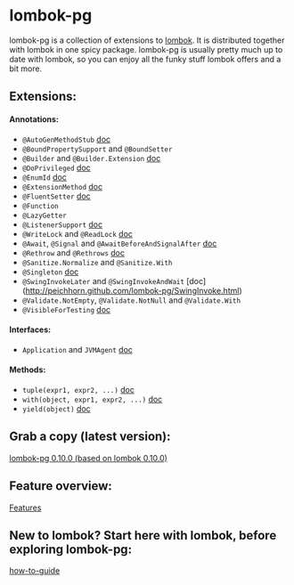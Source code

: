 # lombok-pg

lombok-pg is a collection of extensions to [lombok](https://github.com/rzwitserloot/lombok). It is distributed together with lombok in one spicy package. lombok-pg is usually pretty much up to date with lombok, so you can enjoy all the funky stuff lombok offers and a bit more.

## Extensions:

#### Annotations:

- `@AutoGenMethodStub` [doc](http://peichhorn.github.com/lombok-pg/AutoGenMethodStub.html)
- `@BoundPropertySupport` and `@BoundSetter` 
- `@Builder` and `@Builder.Extension` [doc](http://peichhorn.github.com/lombok-pg/Builder.html)
- `@DoPrivileged` [doc](http://peichhorn.github.com/lombok-pg/DoPrivileged.html)
- `@EnumId` [doc](http://peichhorn.github.com/lombok-pg/EnumId.html)
- `@ExtensionMethod` [doc](http://peichhorn.github.com/lombok-pg/ExtensionMethod.html)
- `@FluentSetter` [doc](http://peichhorn.github.com/lombok-pg/FluentSetter.html)
- `@Function`
- `@LazyGetter` 
- `@ListenerSupport` [doc](http://peichhorn.github.com/lombok-pg/ListenerSupport.html)
- `@WriteLock` and `@ReadLock` [doc](http://peichhorn.github.com/lombok-pg/Lock.html)
- `@Await`, `@Signal` and `@AwaitBeforeAndSignalAfter` [doc](http://peichhorn.github.com/lombok-pg/Condition.html)
- `@Rethrow` and `@Rethrows` [doc](http://peichhorn.github.com/lombok-pg/Rethrow.html)
- `@Sanitize.Normalize` and `@Sanitize.With`
- `@Singleton` [doc](http://peichhorn.github.com/lombok-pg/Singleton.html)
- `@SwingInvokeLater` and `@SwingInvokeAndWait` [doc] (http://peichhorn.github.com/lombok-pg/SwingInvoke.html)
- `@Validate.NotEmpty`, `@Validate.NotNull` and `@Validate.With`
- `@VisibleForTesting` [doc](http://peichhorn.github.com/lombok-pg/VisibleForTesting.html)

#### Interfaces:

- `Application` and `JVMAgent` [doc](http://peichhorn.github.com/lombok-pg/Entrypoint.html)

#### Methods:

- `tuple(expr1, expr2, ...)` [doc](http://peichhorn.github.com/lombok-pg/Tuple.html)
- `with(object, expr1, expr2, ...)` [doc](http://peichhorn.github.com/lombok-pg/With.html)
- `yield(object)` [doc](http://peichhorn.github.com/lombok-pg/Yield.html)

## Grab a copy (latest version):
[lombok-pg 0.10.0 (based on lombok 0.10.0)](http://cloud.github.com/downloads/peichhorn/lombok-pg/lombok-pg-0.10.0.jar)

## Feature overview:
[Features](http://peichhorn.github.com/lombok-pg/)

## New to lombok? Start here with lombok, before exploring lombok-pg:
[how-to-guide](http://projectlombok.org/features/index.html)